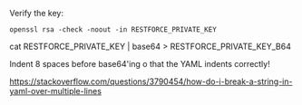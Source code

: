 Verify the key:
```
openssl rsa -check -noout -in RESTFORCE_PRIVATE_KEY
```

cat RESTFORCE_PRIVATE_KEY | base64 > RESTFORCE_PRIVATE_KEY_B64

Indent 8 spaces before base64'ing o that the YAML indents correctly!

https://stackoverflow.com/questions/3790454/how-do-i-break-a-string-in-yaml-over-multiple-lines